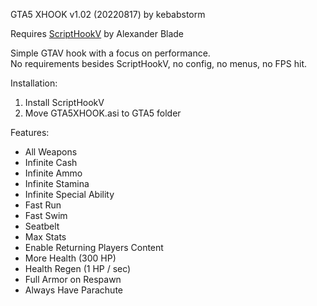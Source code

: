 GTA5 XHOOK v1.02 (20220817)
by kebabstorm

Requires [ScriptHookV](http://www.dev-c.com/gtav/scripthookv/) by Alexander Blade

Simple GTAV hook with a focus on performance.  
No requirements besides ScriptHookV, no config, no menus, no FPS hit.

Installation:
1. Install ScriptHookV
2. Move GTA5XHOOK.asi to GTA5 folder

Features:
- All Weapons
- Infinite Cash
- Infinite Ammo
- Infinite Stamina
- Infinite Special Ability
- Fast Run
- Fast Swim
- Seatbelt
- Max Stats
- Enable Returning Players Content
- More Health (300 HP)
- Health Regen (1 HP / sec)
- Full Armor on Respawn
- Always Have Parachute 
